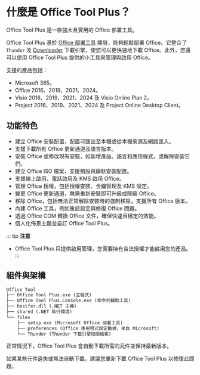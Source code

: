 # **什麼是 Office Tool Plus？**

Office Tool Plus 是一款強大且實用的 Office 部署工具。

Office Tool Plus 基於 [Office 部署工具](https://docs.microsoft.com/en-us/deployoffice/overview-office-deployment-tool) 開發，能夠輕鬆部署 Office。它整合了 `Thunder` 及 [Downloader](https://github.com/bezzad/Downloader) 下載引擎，使您可以更快速地下載 Office。此外，您還可以使用 Office Tool Plus 提供的小工具來管理與啟用 Office。

支援的產品包括：

- Microsoft 365。
- Office 2016、2019、2021、2024。
- Visio 2016、2019、2021、2024 及 Visio Online Plan 2。
- Project 2016、2019、2021、2024 及 Project Online Desktop Client。

## **功能特色**

- 建立 Office 安裝配置，配置可匯出至本機或從本機來源及網路匯入。
- 支援下載所有 Office 更新通道及語言版本。
- 安裝 Office 或修改現有安裝，如新增產品、語言和應用程式，或解除安裝它們。
- 建立 Office ISO 檔案，支援預設與靜默安裝配置。
- 支援線上啟用、電話啟用及 KMS 啟用 Office。
- 管理 Office 授權，包括授權安裝、金鑰管理及 KMS 設定。
- 變更 Office 更新通道，無需重新安裝即可升級或降級 Office。
- 移除 Office，包括無法正常解除安裝時的強制移除，支援所有 Office 版本。
- 內建 Office 工具，例如重設設定與修復 Office 問題。
- 透過 Office COM 轉換 Office 文件，確保快速且穩定的效能。
- 個人化佈景主題並自訂 Office Tool Plus。

::: tip **注意**
- Office Tool Plus 只提供啟用管理，您需要持有合法授權才能啟用您的產品。
:::

## **組件與架構**

```txt
Office Tool
├── Office Tool Plus.exe (主程式)
├── Office Tool Plus.Console.exe (命令列輔助工具)
├── hostfxr.dll (.NET 主機)
├── shared (.NET 執行環境)
└── files
    ├── setup.exe (Microsoft Office 部署工具)
    ├── preferences (Office 應用程式設定數據，來自 Microsoft)
    └── Thunder (Thunder 下載引擎相關檔案)
```

正常情況下，Office Tool Plus 會自動下載所需的元件並保持最新版本。

如果某些元件遺失或無法自動下載，建議您重新下載 Office Tool Plus 以修復此問題。